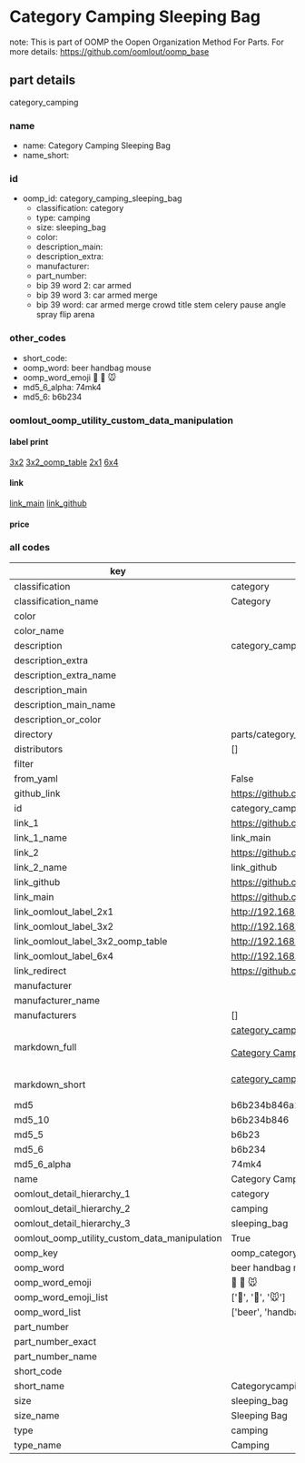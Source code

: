 # Category Camping Sleeping Bag  

note: This is part of OOMP the Oopen Organization Method For Parts. For more details: https://github.com/oomlout/oomp_base

##  part details
  



category_camping



### name
* name: Category Camping Sleeping Bag
* name_short: 
### id
* oomp_id: category_camping_sleeping_bag
  * classification: category
  * type: camping
  * size: sleeping_bag
  * color: 
  * description_main: 
  * description_extra: 
  * manufacturer: 
  * part_number: 
  * bip 39 word 2: car armed
  * bip 39 word 3: car armed merge
  * bip 39 word: car armed merge crowd title stem celery pause angle spray flip arena

### other_codes
* short_code: 
* oomp_word: beer handbag mouse
* oomp_word_emoji :beer: :handbag: :mouse:
* md5_6_alpha: 74mk4
* md5_6: b6b234






### oomlout_oomp_utility_custom_data_manipulation
#### label print
[3x2](http://192.168.1.245:1112/?label=oomp%2074mk4)
[3x2_oomp_table](http://192.168.1.108:1112/?label=oomp%2074mk4)
[2x1](http://192.168.1.242:1112/?label=oomp%2074mk4)
[6x4](http://192.168.1.55:1112/?label=oomp%2074mk4)    

#### link

[link_main](https://github.com/oomlout/oomlout_oomp_version_1_messy/tree/main/parts/category_camping_sleeping_bag) [link_github](https://github.com/oomlout/oomlout_oomp_version_1_messy/tree/main/parts/category_camping_sleeping_bag)                             

#### price







### all codes 
| key | value |  
| --- | --- |  
| classification | category |  
| classification_name | Category |  
| color |  |  
| color_name |  |  
| description | category_camping |  
| description_extra |  |  
| description_extra_name |  |  
| description_main |  |  
| description_main_name |  |  
| description_or_color |   |  
| directory | parts/category_camping_sleeping_bag |  
| distributors | [] |  
| filter |  |  
| from_yaml | False |  
| github_link | https://github.com/oomlout/oomlout_oomp_part_src/tree/main/parts/category_camping_sleeping_bag |  
| id | category_camping_sleeping_bag |  
| link_1 | https://github.com/oomlout/oomlout_oomp_version_1_messy/tree/main/parts/category_camping_sleeping_bag |  
| link_1_name | link_main |  
| link_2 | https://github.com/oomlout/oomlout_oomp_version_1_messy/tree/main/parts/category_camping_sleeping_bag |  
| link_2_name | link_github |  
| link_github | https://github.com/oomlout/oomlout_oomp_version_1_messy/tree/main/parts/category_camping_sleeping_bag |  
| link_main | https://github.com/oomlout/oomlout_oomp_version_1_messy/tree/main/parts/category_camping_sleeping_bag |  
| link_oomlout_label_2x1 | http://192.168.1.242:1112/?label=oomp%2074mk4 |  
| link_oomlout_label_3x2 | http://192.168.1.245:1112/?label=oomp%2074mk4 |  
| link_oomlout_label_3x2_oomp_table | http://192.168.1.108:1112/?label=oomp%2074mk4 |  
| link_oomlout_label_6x4 | http://192.168.1.55:1112/?label=oomp%2074mk4 |  
| link_redirect | https://github.com/oomlout/oomlout_oomp_version_1_messy/tree/main/parts/category_camping_sleeping_bag |  
| manufacturer |  |  
| manufacturer_name |  |  
| manufacturers | [] |  
| markdown_full | [category_camping_sleeping_bag](none)<br>[](none)<br>[Category Camping Sleeping Bag](none)<br><br> |  
| markdown_short | [category_camping_sleeping_bag](none)<br><br> |  
| md5 | b6b234b846a164a35571734516c2f112 |  
| md5_10 | b6b234b846 |  
| md5_5 | b6b23 |  
| md5_6 | b6b234 |  
| md5_6_alpha | 74mk4 |  
| name | Category Camping Sleeping Bag |  
| oomlout_detail_hierarchy_1 | category |  
| oomlout_detail_hierarchy_2 | camping |  
| oomlout_detail_hierarchy_3 | sleeping_bag |  
| oomlout_oomp_utility_custom_data_manipulation | True |  
| oomp_key | oomp_category_camping_sleeping_bag |  
| oomp_word | beer handbag mouse |  
| oomp_word_emoji | :beer: :handbag: :mouse: |  
| oomp_word_emoji_list | [':beer:', ':handbag:', ':mouse:'] |  
| oomp_word_list | ['beer', 'handbag', 'mouse'] |  
| part_number |  |  
| part_number_exact |  |  
| part_number_name |  |  
| short_code |  |  
| short_name | Categorycamping |  
| size | sleeping_bag |  
| size_name | Sleeping Bag |  
| type | camping |  
| type_name | Camping |  
